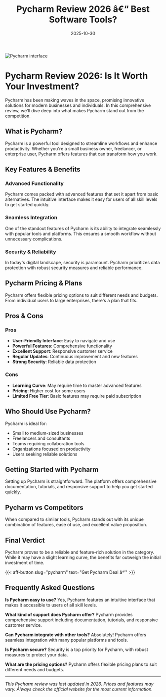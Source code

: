 ﻿---
title: "Pycharm Review 2026 â€“ Best Software Tools?"
date: 2025-10-30
draft: false
rating: 4.8
category: "Software Tools"
tags: ["software-tools", "review", "2026"]
description: "Comprehensive Pycharm review 2026. Discover if this  tool is the best choice for your needs."
keywords: "pycharm, Pycharm, review, software tools, 2026, best software tools"
image: "https://images.unsplash.com/photo-1555949963-aa79dcee981c?w=800&h=400&fit=crop&crop=center"
---

![Pycharm interface](https://images.unsplash.com/photo-1555949963-aa79dcee981c?w=800&h=400&fit=crop&crop=center)

# Pycharm Review 2026: Is It Worth Your Investment?

Pycharm has been making waves in the  space, promising innovative solutions for modern businesses and individuals. In this comprehensive review, we'll dive deep into what makes Pycharm stand out from the competition.

## What is Pycharm?

Pycharm is a powerful  tool designed to streamline workflows and enhance productivity. Whether you're a small business owner, freelancer, or enterprise user, Pycharm offers features that can transform how you work.

## Key Features & Benefits

### Advanced Functionality
Pycharm comes packed with advanced features that set it apart from basic alternatives. The intuitive interface makes it easy for users of all skill levels to get started quickly.

### Seamless Integration
One of the standout features of Pycharm is its ability to integrate seamlessly with popular tools and platforms. This ensures a smooth workflow without unnecessary complications.

### Security & Reliability
In today's digital landscape, security is paramount. Pycharm prioritizes data protection with robust security measures and reliable performance.

## Pycharm Pricing & Plans

Pycharm offers flexible pricing options to suit different needs and budgets. From individual users to large enterprises, there's a plan that fits.

## Pros & Cons

### Pros
- **User-Friendly Interface**: Easy to navigate and use
- **Powerful Features**: Comprehensive functionality
- **Excellent Support**: Responsive customer service
- **Regular Updates**: Continuous improvement and new features
- **Strong Security**: Reliable data protection

### Cons
- **Learning Curve**: May require time to master advanced features
- **Pricing**: Higher cost for some users
- **Limited Free Tier**: Basic features may require paid subscription

## Who Should Use Pycharm?

Pycharm is ideal for:
- Small to medium-sized businesses
- Freelancers and consultants
- Teams requiring collaboration tools
- Organizations focused on productivity
- Users seeking reliable  solutions

## Getting Started with Pycharm

Setting up Pycharm is straightforward. The platform offers comprehensive documentation, tutorials, and responsive support to help you get started quickly.

## Pycharm vs Competitors

When compared to similar tools, Pycharm stands out with its unique combination of features, ease of use, and excellent value proposition.

## Final Verdict

Pycharm proves to be a reliable and feature-rich solution in the  category. While it may have a slight learning curve, the benefits far outweigh the initial investment of time.

{{< aff-button slug="pycharm" text="Get Pycharm Deal â†’" >}}

## Frequently Asked Questions

**Is Pycharm easy to use?**
Yes, Pycharm features an intuitive interface that makes it accessible to users of all skill levels.

**What kind of support does Pycharm offer?**
Pycharm provides comprehensive support including documentation, tutorials, and responsive customer service.

**Can Pycharm integrate with other tools?**
Absolutely! Pycharm offers seamless integration with many popular platforms and tools.

**Is Pycharm secure?**
Security is a top priority for Pycharm, with robust measures to protect your data.

**What are the pricing options?**
Pycharm offers flexible pricing plans to suit different needs and budgets.

---

*This Pycharm review was last updated in 2026. Prices and features may vary. Always check the official website for the most current information.*
